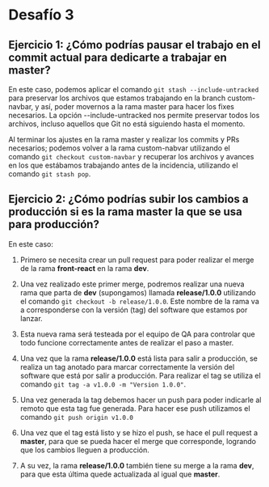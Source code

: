 # Desafío 3

## Ejercicio 1: ¿Cómo podrías pausar el trabajo en el commit actual para dedicarte a trabajar en master?

En este caso, podemos aplicar el comando `git stash --include-untracked` para preservar los archivos que estamos trabajando en la branch custom-navbar, y así, poder movernos a la rama master para hacer los fixes necesarios. La opción --include-untracked nos permite preservar todos los archivos, incluso aquellos que Git no está siguiendo hasta el momento.

Al terminar los ajustes en la rama master y realizar los commits y PRs necesarios; podemos volver a la rama custom-nabvar utilizando el comando `git checkout custom-navbar` y recuperar los archivos y avances en los que estábamos trabajando antes de la incidencia, utilizando el comando `git stash pop`.

## Ejercicio 2: ¿Cómo podrías subir los cambios a producción si es la rama master la que se usa para producción?

En este caso:

1. Primero se necesita crear un pull request para poder realizar el merge de la rama **front-react** en la rama **dev**.

2. Una vez realizado este primer merge, podremos realizar una nueva rama que parta de **dev** (supongamos) llamada **release/1.0.0** utilizando el comando `git checkout -b release/1.0.0`. Este nombre de la rama va a corresponderse con la versión (tag) del software que estamos por lanzar.

3. Esta nueva rama será testeada por el equipo de QA para controlar que todo funcione correctamente antes de realizar el paso a master.

4. Una vez que la rama **release/1.0.0** está lista para salir a producción, se realiza un tag anotado para marcar correctamente la versión del software que está por salir a producción. Para realizar el tag se utiliza el comando `git tag -a v1.0.0 -m "Version 1.0.0"`.

5. Una vez generada la tag debemos hacer un push para poder indicarle al remoto que esta tag fue generada. Para hacer ese push utilizamos el comando `git push origin v1.0.0`

6. Una vez que el tag está listo y se hizo el push, se hace el pull request a **master**, para que se pueda hacer el merge que corresponde, logrando que los cambios lleguen a producción.

7. A su vez, la rama **release/1.0.0** también tiene su merge a la rama **dev**, para que esta última quede actualizada al igual que **master**.
